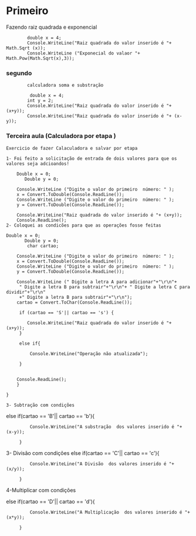 # Primeiro

Fazendo raiz quadrada e exponencial 

    
            double x = 4;
            Console.WriteLine("Raiz quadrada do valor inserido é "+ Math.Sqrt (x));
            Console.WriteLine ("Exponecial do valaor "+ Math.Pow(Math.Sqrt(x),3));



### segundo 

            calculadora soma e substração 

             double x = 4;
            int y = 2;
            Console.WriteLine("Raiz quadrada do valor inserido é "+ (x+y));
            Console.WriteLine("Raiz quadrada do valor inserido é "+ (x-y));

### Terceira aula (Calculadora por etapa )

    Exercicio de fazer Calaculadora e salvar por etapa

    1- Foi feito a solicitação de entrada de dois valores para que os valores seja adcioandos!

        Double x = 0;
           Double y = 0;

        Console.WriteLine ("Digite o valor do primeiro  número: " );
        x = Convert.ToDouble(Console.ReadLine());
        Console.WriteLine ("Digite o valor do primeiro  número: " );
        y = Convert.ToDouble(Console.ReadLine());
        
        Console.WriteLine("Raiz quadrada do valor inserido é "+ (x+y));
        Console.ReadLine();
    2- Coloquei as condicões para que as operações fosse feitas 

    Double x = 0;
           Double y = 0;
            char cartao;

        Console.WriteLine ("Digite o valor do primeiro  número: " );
        x = Convert.ToDouble(Console.ReadLine());
        Console.WriteLine ("Digite o valor do primeiro  número: " );
        y = Convert.ToDouble(Console.ReadLine());
       
        Console.WriteLine (" Digite a letra A para adicionar"+"\r\n"+
         " Digite a letra B para subtrair"+"\r\n"+ " Digite a letra C para dividir"+"\r\n"
         +" Digite a letra B para subtrair"+"\r\n");
        cartao = Convert.ToChar(Console.ReadLine());

         if (cartao == 'S'|| cartao == 's') {

            Console.WriteLine("Raiz quadrada do valor inserido é "+ (x+y));
         }

         else if{

             Console.WriteLine("Operação não atualizada");

         }

        
        Console.ReadLine();
        }
        
    }

    3- Subtração com condições

else if(cartao == 'B'|| cartao == 'b'){

             Console.WriteLine("A substração  dos valores inserido é "+ (x-y));

         }

 3- Divisão com condições
else if(cartao == 'C'|| cartao == 'c'){

             Console.WriteLine("A Divisão  dos valores inserido é "+ (x/y));

         }

 4-Multiplicar com condições

 else if(cartao == 'D'|| cartao == 'd'){

             Console.WriteLine("A Multiplicação  dos valores inserido é "+ (x*y));

         }

